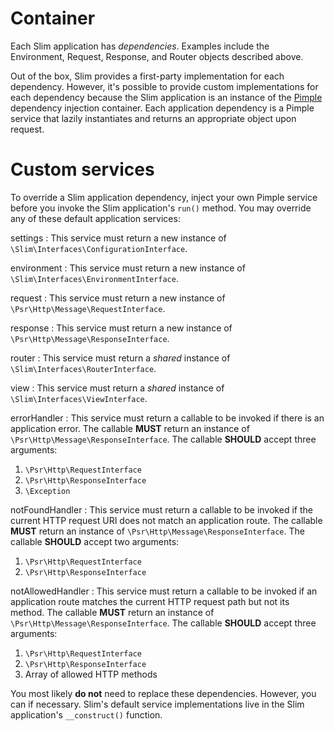 # Container

Each Slim application has _dependencies_. Examples include the Environment, Request, Response, and Router objects described above.

Out of the box, Slim provides a first-party implementation for each dependency. However, it's possible to provide custom implementations for each dependency because the Slim application is an instance of the [Pimple](http://pimple.sensiolabs.org/) dependency injection container. Each application dependency is a Pimple service that lazily instantiates and returns an  appropriate object upon request.

# Custom services

To override a Slim application dependency, inject your own Pimple service before you invoke the Slim application's `run()` method. You may override any of these default application services:

settings
:   This service must return a new instance of `\Slim\Interfaces\ConfigurationInterface`.

environment
:   This service must return a new instance of `\Slim\Interfaces\EnvironmentInterface`.

request
:   This service must return a new instance of `\Psr\Http\Message\RequestInterface`.

response
:   This service must return a new instance of `\Psr\Http\Message\ResponseInterface`.

router
:   This service must return a _shared_ instance of `\Slim\Interfaces\RouterInterface`.

view
:   This service must return a _shared_ instance of `\Slim\Interfaces\ViewInterface`.

errorHandler
:   This service must return a callable to be invoked if there is an application error. The callable **MUST** return an instance of `\Psr\Http\Message\ResponseInterface`. The callable **SHOULD** accept three arguments:

1. `\Psr\Http\RequestInterface`
2. `\Psr\Http\ResponseInterface`
3. `\Exception`

notFoundHandler
:   This service must return a callable to be invoked if the current HTTP request URI does not match an application route. The callable **MUST** return an instance of `\Psr\Http\Message\ResponseInterface`. The callable **SHOULD** accept two arguments:

1. `\Psr\Http\RequestInterface`
2. `\Psr\Http\ResponseInterface`

notAllowedHandler
:   This service must return a callable to be invoked if an application route matches the current HTTP request path but not its method. The callable **MUST** return an instance of `\Psr\Http\Message\ResponseInterface`. The callable **SHOULD** accept three arguments:

1. `\Psr\Http\RequestInterface`
2. `\Psr\Http\ResponseInterface`
3. Array of allowed HTTP methods

You most likely **do not** need to replace these dependencies. However, you can if necessary. Slim's default service implementations live in the Slim application's `__construct()` function.

